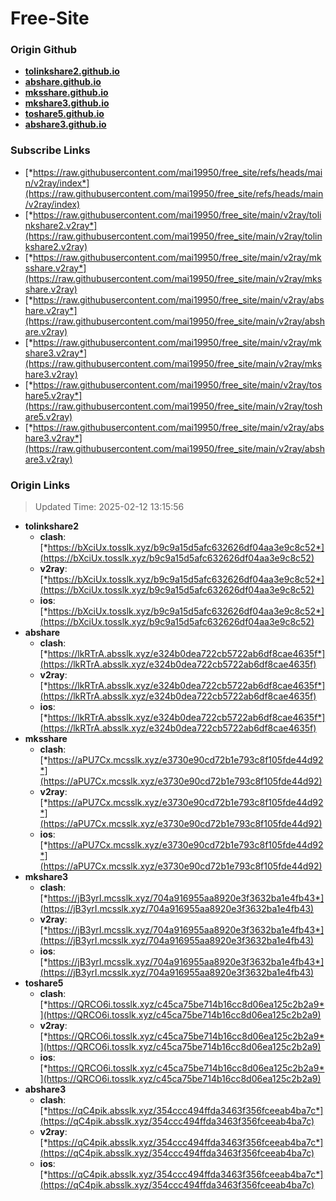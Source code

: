 # Free-Site

### Origin Github

- [**tolinkshare2.github.io**](https://github.com/tolinkshare2/tolinkshare2.github.io)
- [**abshare.github.io**](https://github.com/abshare/abshare.github.io)
- [**mksshare.github.io**](https://github.com/mksshare/mksshare.github.io)
- [**mkshare3.github.io**](https://github.com/mkshare3/mkshare3.github.io)
- [**toshare5.github.io**](https://github.com/toshare5/toshare5.github.io)
- [**abshare3.github.io**](https://github.com/abshare3/abshare3.github.io)

### Subscribe Links

- [*https://raw.githubusercontent.com/mai19950/free_site/refs/heads/main/v2ray/index*](https://raw.githubusercontent.com/mai19950/free_site/refs/heads/main/v2ray/index)
- [*https://raw.githubusercontent.com/mai19950/free_site/main/v2ray/tolinkshare2.v2ray*](https://raw.githubusercontent.com/mai19950/free_site/main/v2ray/tolinkshare2.v2ray)
- [*https://raw.githubusercontent.com/mai19950/free_site/main/v2ray/mksshare.v2ray*](https://raw.githubusercontent.com/mai19950/free_site/main/v2ray/mksshare.v2ray)
- [*https://raw.githubusercontent.com/mai19950/free_site/main/v2ray/abshare.v2ray*](https://raw.githubusercontent.com/mai19950/free_site/main/v2ray/abshare.v2ray)
- [*https://raw.githubusercontent.com/mai19950/free_site/main/v2ray/mkshare3.v2ray*](https://raw.githubusercontent.com/mai19950/free_site/main/v2ray/mkshare3.v2ray)
- [*https://raw.githubusercontent.com/mai19950/free_site/main/v2ray/toshare5.v2ray*](https://raw.githubusercontent.com/mai19950/free_site/main/v2ray/toshare5.v2ray)
- [*https://raw.githubusercontent.com/mai19950/free_site/main/v2ray/abshare3.v2ray*](https://raw.githubusercontent.com/mai19950/free_site/main/v2ray/abshare3.v2ray)

### Origin Links

> Updated Time: 2025-02-12 13:15:56

- **tolinkshare2**
  - **clash**: [*https://bXciUx.tosslk.xyz/b9c9a15d5afc632626df04aa3e9c8c52*](https://bXciUx.tosslk.xyz/b9c9a15d5afc632626df04aa3e9c8c52)
  - **v2ray**: [*https://bXciUx.tosslk.xyz/b9c9a15d5afc632626df04aa3e9c8c52*](https://bXciUx.tosslk.xyz/b9c9a15d5afc632626df04aa3e9c8c52)
  - **ios**: [*https://bXciUx.tosslk.xyz/b9c9a15d5afc632626df04aa3e9c8c52*](https://bXciUx.tosslk.xyz/b9c9a15d5afc632626df04aa3e9c8c52)
- **abshare**
  - **clash**: [*https://lkRTrA.absslk.xyz/e324b0dea722cb5722ab6df8cae4635f*](https://lkRTrA.absslk.xyz/e324b0dea722cb5722ab6df8cae4635f)
  - **v2ray**: [*https://lkRTrA.absslk.xyz/e324b0dea722cb5722ab6df8cae4635f*](https://lkRTrA.absslk.xyz/e324b0dea722cb5722ab6df8cae4635f)
  - **ios**: [*https://lkRTrA.absslk.xyz/e324b0dea722cb5722ab6df8cae4635f*](https://lkRTrA.absslk.xyz/e324b0dea722cb5722ab6df8cae4635f)
- **mksshare**
  - **clash**: [*https://aPU7Cx.mcsslk.xyz/e3730e90cd72b1e793c8f105fde44d92*](https://aPU7Cx.mcsslk.xyz/e3730e90cd72b1e793c8f105fde44d92)
  - **v2ray**: [*https://aPU7Cx.mcsslk.xyz/e3730e90cd72b1e793c8f105fde44d92*](https://aPU7Cx.mcsslk.xyz/e3730e90cd72b1e793c8f105fde44d92)
  - **ios**: [*https://aPU7Cx.mcsslk.xyz/e3730e90cd72b1e793c8f105fde44d92*](https://aPU7Cx.mcsslk.xyz/e3730e90cd72b1e793c8f105fde44d92)
- **mkshare3**
  - **clash**: [*https://jB3yrI.mcsslk.xyz/704a916955aa8920e3f3632ba1e4fb43*](https://jB3yrI.mcsslk.xyz/704a916955aa8920e3f3632ba1e4fb43)
  - **v2ray**: [*https://jB3yrI.mcsslk.xyz/704a916955aa8920e3f3632ba1e4fb43*](https://jB3yrI.mcsslk.xyz/704a916955aa8920e3f3632ba1e4fb43)
  - **ios**: [*https://jB3yrI.mcsslk.xyz/704a916955aa8920e3f3632ba1e4fb43*](https://jB3yrI.mcsslk.xyz/704a916955aa8920e3f3632ba1e4fb43)
- **toshare5**
  - **clash**: [*https://QRCO6i.tosslk.xyz/c45ca75be714b16cc8d06ea125c2b2a9*](https://QRCO6i.tosslk.xyz/c45ca75be714b16cc8d06ea125c2b2a9)
  - **v2ray**: [*https://QRCO6i.tosslk.xyz/c45ca75be714b16cc8d06ea125c2b2a9*](https://QRCO6i.tosslk.xyz/c45ca75be714b16cc8d06ea125c2b2a9)
  - **ios**: [*https://QRCO6i.tosslk.xyz/c45ca75be714b16cc8d06ea125c2b2a9*](https://QRCO6i.tosslk.xyz/c45ca75be714b16cc8d06ea125c2b2a9)
- **abshare3**
  - **clash**: [*https://qC4pik.absslk.xyz/354ccc494ffda3463f356fceeab4ba7c*](https://qC4pik.absslk.xyz/354ccc494ffda3463f356fceeab4ba7c)
  - **v2ray**: [*https://qC4pik.absslk.xyz/354ccc494ffda3463f356fceeab4ba7c*](https://qC4pik.absslk.xyz/354ccc494ffda3463f356fceeab4ba7c)
  - **ios**: [*https://qC4pik.absslk.xyz/354ccc494ffda3463f356fceeab4ba7c*](https://qC4pik.absslk.xyz/354ccc494ffda3463f356fceeab4ba7c)
